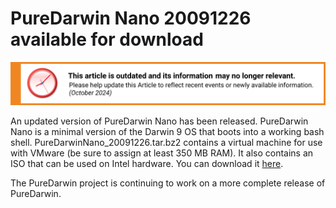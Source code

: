 # PureDarwin Nano 20091226 available for download

![This article is outdated and its information and may no longer relevant.](/img/notice/article-oudated-oct2024.svg)


An updated version of PureDarwin Nano has been released. PureDarwin Nano is a minimal version of the Darwin 9 OS that boots into a working bash shell. PureDarwinNano_20091226.tar.bz2 contains a virtual machine for use with VMware (be sure to assign at least 350 MB RAM). It also contains an ISO that can be used on Intel hardware. You can download it [here](https://sourceforge.net/projects/puredarwin/files/nano/PureDarwinNano_20091226.tar.bz2).

The PureDarwin project is continuing to work on a more complete release of PureDarwin.
